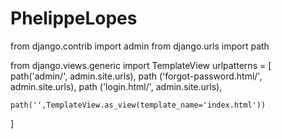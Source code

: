 # PhelippeLopes
from django.contrib import admin
from django.urls import path

from django.views.generic import TemplateView
urlpatterns = [
    path('admin/', admin.site.urls),
    path ('forgot-password.html/', admin.site.urls),
    path ('login.html/', admin.site.urls),

    path('',TemplateView.as_view(template_name='index.html'))
]
